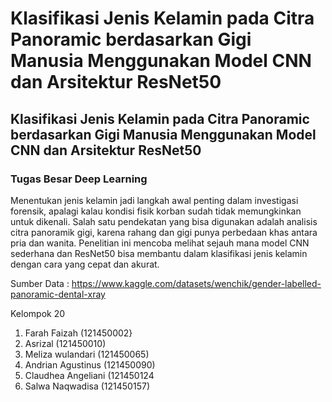 # Klasifikasi Jenis Kelamin pada Citra Panoramic berdasarkan Gigi Manusia Menggunakan Model CNN dan Arsitektur ResNet50

## Klasifikasi Jenis Kelamin pada Citra Panoramic berdasarkan Gigi Manusia Menggunakan Model CNN dan Arsitektur ResNet50

### Tugas Besar Deep Learning
Menentukan jenis kelamin jadi langkah awal penting dalam investigasi forensik, apalagi kalau kondisi fisik korban sudah tidak memungkinkan untuk dikenali. Salah satu pendekatan yang bisa digunakan adalah analisis citra panoramik gigi, karena rahang dan gigi punya perbedaan khas antara pria dan wanita. Penelitian ini mencoba melihat sejauh mana model CNN sederhana dan ResNet50 bisa membantu dalam klasifikasi jenis kelamin dengan cara yang cepat dan akurat.

Sumber Data : https://www.kaggle.com/datasets/wenchik/gender-labelled-panoramic-dental-xray

Kelompok 20 
1. Farah Faizah (121450002} 
2. Asrizal (121450010)
3. Meliza wulandari (121450065)
4. Andrian Agustinus (121450090)
5. Claudhea Angeliani (121450124
6. Salwa Naqwadisa (121450157)
